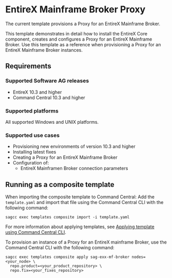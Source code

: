 <!-- Copyright 2018 Software AG, Darmstadt, Germany and/or its licensors

   SPDX-License-Identifier: Apache-2.0

    Licensed under the Apache License, Version 2.0 (the "License");
    you may not use this file except in compliance with the License.
    You may obtain a copy of the License at

        http://www.apache.org/licenses/LICENSE-2.0

    Unless required by applicable law or agreed to in writing, software
    distributed under the License is distributed on an "AS IS" BASIS,
     WITHOUT WARRANTIES OR CONDITIONS OF ANY KIND, either express or implied.
     See the License for the specific language governing permissions and

     limitations under the License.                                                  

-->

# EntireX Mainframe Broker Proxy

The current template provisions a Proxy for an EntireX Mainframe Broker.

This template demonstrates in detail how to install the EntireX Core component, creates and configures a Proxy for an EntireX Mainframe Broker. Use this template as a reference when provisioning a Proxy for an EntireX Mainframe Broker instances.

## Requirements

### Supported Software AG releases

* EntireX 10.3 and higher
* Command Central 10.3 and higher

### Supported platforms

All supported Windows and UNIX platforms.

### Supported use cases

* Provisioning new environments of version 10.3 and higher
* Installing latest fixes
* Creating a Proxy for an EntireX Mainframe Broker
* Configuration of:
  * EntireX Mainframen Broker connection parameters

## Running as a composite template

When importing the composite template to Command Central:
Add the `template.yaml` and import that file using the Command Central CLI with the following command:

```
sagcc exec templates composite import -i template.yaml
```

For more information about applying templates, see [Applying template using Command Central CLI](https://github.com/SoftwareAG/sagdevops-templates/wiki/Using-default-templates#applying-template-using-command-central-cli).

To provision an instance of a Proxy for an EntireX mainframe Broker, use the Command Central CLI with the following command:

```
sagcc exec templates composite apply sag-exx-mf-broker nodes=<your_node> \
  repo.product=<your_product_repository> \
  repo.fix=<your_fixes_repository>
```
